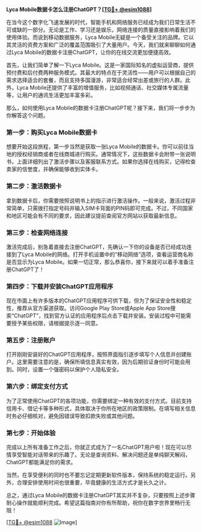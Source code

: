 **Lyca Mobile数据卡怎么注册ChatGPT？[[TG💪+ @esim1088](https://t.me/s/esim1088)]**

在当今这个数字化飞速发展的时代，智能手机和网络服务已经成为我们日常生活不可或缺的一部分。无论是工作、学习还是娱乐，网络连接的质量直接影响着我们的使用体验。而说到移动数据服务，Lyca Mobile无疑是一个备受关注的品牌。它以其灵活的资费方案和广泛的覆盖范围吸引了大量用户。今天，我们就来聊聊如何通过Lyca Mobile的数据卡注册ChatGPT，让你的在线交流更加便捷高效。

首先，让我们简单了解一下Lyca Mobile。这是一家国际知名的虚拟运营商，提供预付费和后付费两种服务模式。其最大的特点在于灵活性——用户可以根据自己的需求选择适合的套餐，而且支持多国漫游，非常适合经常出差或旅行的人群。此外，Lyca Mobile还提供了丰富的增值服务，比如视频通话、社交媒体专属流量等，让用户的通讯生活更加丰富多彩。

那么，如何使用Lyca Mobile的数据卡注册ChatGPT呢？接下来，我们将一步步为你解答这个问题。

### 第一步：购买Lyca Mobile数据卡

想要开始这段旅程，第一步当然是获取一张Lyca Mobile的数据卡。你可以前往当地的授权经销商或者在线商城进行购买。通常情况下，这些数据卡会附带一张说明书，上面详细列出了激活步骤以及客服联系方式。如果你选择在线购买，记得检查卖家的信誉度，并确保能够收到实体卡。

### 第二步：激活数据卡

拿到数据卡后，你需要按照说明书上的指示进行激活操作。一般来说，激活过程非常简单，只需拨打指定号码并输入SIM卡背面的PIN码即可完成。不过，不同国家和地区可能会有不同的要求，因此建议提前查阅官方网站以获取最新信息。

### 第三步：检查网络连接

激活完成后，别急着直接去注册ChatGPT，先确认一下你的设备是否已经成功连接到了Lyca Mobile的网络。打开手机设置中的“移动网络”选项，查看运营商名称是否显示为Lyca Mobile。如果一切正常，那么恭喜你，接下来就可以着手准备注册ChatGPT了！

### 第四步：下载并安装ChatGPT应用程序

现在市面上有许多版本的ChatGPT应用程序可供下载，但为了保证安全性和稳定性，推荐从官方渠道获取。访问Google Play Store或Apple App Store搜索“ChatGPT”，找到官方认证的应用程序后点击下载并安装。安装过程中可能需要授予某些权限，请根据提示逐一同意。

### 第五步：注册账户

打开刚刚安装好的ChatGPT应用程序，按照界面指引逐步填写个人信息并创建账户。这里需要注意的是，确保所填信息真实有效，因为后期验证身份时可能会用到。同时，设置一个强密码以保护个人隐私安全。

### 第六步：绑定支付方式

为了正常使用ChatGPT的各项功能，你需要绑定一种有效的支付方式。目前支持信用卡、借记卡等多种形式，具体取决于你所在地区的政策限制。在填写相关信息时务必仔细核对，避免因错误导致扣款失败或其他问题。

### 第七步：开始体验

完成以上所有准备工作之后，你就正式成为了一名ChatGPT用户啦！现在可以尽情享受智能对话带来的乐趣了。无论是查询资料、解决问题还是单纯聊天解闷，ChatGPT都能满足你的需求。

当然，在享受便利的同时也不要忘记定期更新软件版本，保持系统的稳定运行。另外，合理安排使用时间也很重要，毕竟健康的生活方式才是长久之计。

总之，通过Lyca Mobile的数据卡注册ChatGPT其实并不复杂，只要按照上述步骤耐心操作就能顺利完成。希望这篇指南对你有所帮助，祝你在数字世界里畅行无阻！

[[TG💪+ @esim1088](https://t.me/s/esim1088) ![Image](https://i.postimg.cc/4NQfJmqS/Snipaste-2025-05-13-00-14-12.png)]